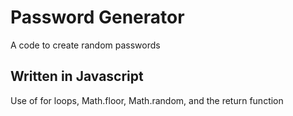 # Password Generator 
A code to create random passwords


## Written in Javascript

Use of for loops, Math.floor, Math.random, and the return function

